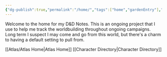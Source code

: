 ```yaml
---
{"dg-publish":true,"permalink":"/home/","tags":["home","gardenEntry"],"dgHomeLink":true,"dgPassFrontmatter":false}
---
```



Welcome to the home for my D&D Notes. This is an ongoing project that I use to help me track the worldbuilding throughout ongoing campaigns. Long term I suspect I may come and go from this world, but there's a charm to having a default setting to pull from.

[[Atlas/Atlas Home|Atlas Home]]
[[Character Directory|Character Directory]]





